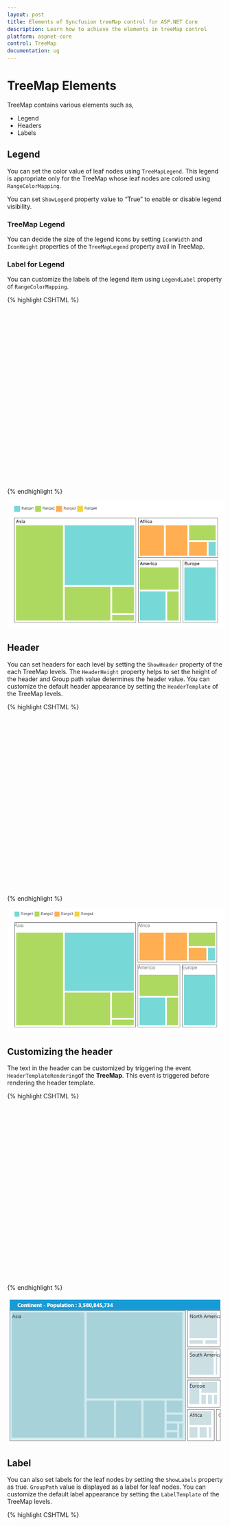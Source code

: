 ```yaml
---
layout: post
title: Elements of Syncfusion treeMap control for ASP.NET Core
description: Learn how to achieve the elements in treeMap control
platform: aspnet-core
control: TreeMap
documentation: ug
---
```


# TreeMap Elements

TreeMap contains various elements such as,

* Legend
* Headers
* Labels

## Legend

You can set the color value of leaf nodes using `TreeMapLegend`. This legend is appropriate only for the TreeMap whose leaf nodes are colored using `RangeColorMapping`.

You can set `ShowLegend` property value to “True” to enable or disable legend visibility.

### TreeMap Legend

You can decide the size of the legend icons by setting `IconWidth` and `IconHeight` properties of the `TreeMapLegend` property avail in TreeMap.

### Label for Legend

You can customize the labels of the legend item using `LegendLabel` property of `RangeColorMapping`. 

{% highlight CSHTML %}

<div style="height:400px;width:700px;">

<ej-tree-map id="treemap" datasource="ViewBag.datasource" weight-value-path="Population" color-value-path="Growth" show-legend="true">
	<e-levels><e-level group-path="Continent" group-gap="5"></e-level></e-levels>
	<e-range-color-mappings>
		<e-range-color-mapping to="1" from="0" color="#77D8D8" legendlabel="Range1"></e-range-color-mapping>
		<e-range-color-mapping to="2" from="0" color="#AED960" legendlabel="Range2"></e-range-color-mapping>
		<e-range-color-mapping to="3" from="0" color="#FFAF51" legendlabel="Range3"></e-range-color-mapping>
		<e-range-color-mapping to="4" from="0" color="#F3D240" legendlabel="Range4"></e-range-color-mapping>
	</e-range-color-mappings>
	<e-legend-settings icon-height="20" icon-width="20"></e-legend-settings>
</ej-tree-map>

</div>

{% endhighlight %}

![](TreeMap-Elements_images/TreeMap-Elements_img1.png)

## Header

You can set headers for each level by setting the `ShowHeader` property of the each TreeMap levels. The `HeaderHeight` property helps to set the height of the header and Group path value determines the header value. You can customize the default header appearance by setting the `HeaderTemplate` of the TreeMap levels.

{% highlight CSHTML %}

<div style="height:400px;width:700px;">
    <ej-tree-map id="treemap" highlight-border-brush="fdaa" datasource="ViewBag.datasource" color-value-path="Growth"
                 weight-value-path="Population" show-legend="true">
        <e-legend-settings icon-width="17" icon-height="17">
        </e-legend-settings>
        <e-levels>
            <e-level group-path="Continent" group-gap="5" header-height="30" header-template="headertemplate"></e-level>
        </e-levels>
        <e-range-color-mappings>
            <e-range-color-mapping from="0" to="1" color="#77D8D8" legendlabel="Range1"></e-range-color-mapping>
            <e-range-color-mapping from="0" to="2" color="#AED960" legendlabel="Range2"></e-range-color-mapping>
            <e-range-color-mapping from="0" to="3" color="#FFAF51" legendlabel="Range3"></e-range-color-mapping>
            <e-range-color-mapping from="0" to="4" color="#F3D240" legendlabel="Range4"></e-range-color-mapping>
        </e-range-color-mappings>
    </ej-tree-map>
</div>

<script id="headertemplate" type="application/jsrender">

    <div>
        <span style="color:gray;font-size:16px;font-weight:normal;">{{:header}}</span><br />
    </div>

</script>   

{% endhighlight %}

![](TreeMap-Elements_images/TreeMap-Elements_img2.png)


## Customizing the header

The text in the header can be customized by triggering the event `HeaderTemplateRendering`of the **TreeMap**. This event is triggered before rendering the header template. 

{% highlight CSHTML %}

<div style="height:400px;width:700px;">
    <ej-tree-map id="treemap" highlight-border-brush="fdaa" datasource="ViewBag.datasource" color-value-path="Growth"
                 weight-value-path="Population" show-legend="true" header-template-rendering="loadTemplate">
        <e-legend-settings icon-width="17" icon-height="17">
        </e-legend-settings>
        <e-levels>
            <e-level group-path="Continent" group-gap="5" header-height="30"></e-level>
        </e-levels>        
    </ej-tree-map>
</div>

<script type="application/jsrender">
   
    function loadTemplate(){
        //...
    }

</script>   

{% endhighlight %}

![](TreeMap-Elements_images/TreeMap-Elements_img4.png)


## Label

You can also set labels for the leaf nodes by setting the `ShowLabels` property as true. `GroupPath` value is displayed as a label for leaf nodes. You can customize the default label appearance by setting the `LabelTemplate` of the TreeMap levels.

{% highlight CSHTML %}

<div style="height:400px;width:700px;">
<ej-tree-map id="treemap" highlight-border-brush="fdaa" datasource="ViewBag.datasource" color-value-path="Growth" weight-value-path="Population" show-legend="true">
	<e-legend-settings icon-width="17" icon-height="17">
	</e-legend-settings>
	<e-levels>
		<e-level group-path="Continent" group-gap="5" header-height="30" header-template="headertemplate"></e-level>
	</e-levels>
	<e-range-color-mappings>
		<e-range-color-mapping from="0" to="1" color="#77D8D8" legendlabel="Range1"></e-range-color-mapping>
		<e-range-color-mapping from="0" to="2" color="#AED960" legendlabel="Range2"></e-range-color-mapping>
		<e-range-color-mapping from="0" to="3" color="#FFAF51" legendlabel="Range3"></e-range-color-mapping>
		<e-range-color-mapping from="0" to="4" color="#F3D240" legendlabel="Range4"></e-range-color-mapping>
	</e-range-color-mappings>
	<e-leaf-item-settings show-labels="true" label-path="Region" label-template="labeltemplate"></e-leaf-item-settings>
</ej-tree-map>
</div>

</div><script id="headertemplate" type="application/jsrender">

    <div>
        <span style="color:gray;font-size:16px;font-weight:normal;">{{:header}}</span><br />
    </div>

</script>
<script id="labeltemplate" type="application/jsrender">

    <div style="background-color: transparent;">
        <span style="color:gray;font-size:large;font-weight:normal;">{{:label}}</span><br />
    </div>
</script>

{% endhighlight %}

![](TreeMap-Elements_images/TreeMap-Elements_img3.png)

## Customizing the Overflow labels

You can handle the label overflow, by specifying any one of the following values to the property `textOverflow`as

**None**       - By specifying textOverflow as “none”, it displays the default label text.
**Hide**       - By specifying textOverflow as “hide”, You can hide the label, when it exceeds the header width.
**Wrap**       - By specifying textOverflow as “wrap”, you can wrap the label text.
**WrapByWord** - By specifying textOverflow as “WrapByWord”, you can wrap the label text by word.


{% highlight CSHTML %}

<div style="height:400px;width:700px;">
<ej-tree-map id="treemap" highlight-border-brush="fdaa" datasource="ViewBag.datasource" color-value-path="Growth" weight-value-path="Population" show-legend="true">
	<e-legend-settings icon-width="17" icon-height="17">
	</e-legend-settings>
	<e-levels>
		<e-level group-path="Continent" group-gap="5" header-height="30" header-template="headertemplate"></e-level>
	</e-levels>	
	<e-leaf-item-settings show-labels="true" text-over-flow="Wrap"></e-leaf-item-settings>
</ej-tree-map>
</div>

</div><script id="headertemplate" type="application/jsrender">

    <div>
        <span style="color:gray;font-size:16px;font-weight:normal;">{{:header}}</span><br />
    </div>

</script>
<script id="labeltemplate" type="application/jsrender">

    <div style="background-color: transparent;">
        <span style="color:gray;font-size:large;font-weight:normal;">{{:label}}</span><br />
    </div>
</script>

{% endhighlight %}